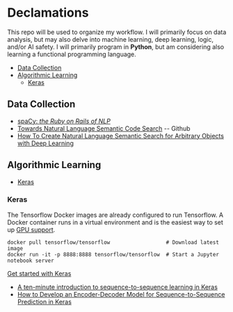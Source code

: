 # Declamations

This repo will be used to organize my workflow. I will primarily focus on data analysis, but may also delve into machine learning, deep learning, logic, and/or AI safety. I will primarily program in **Python**, but am considering also learning a functional programming language.

* [Data Collection](#getData)
* [Algorithmic Learning](#learning)
    * [Keras](#keras)

## Data Collection <a name="getData"></a>

* [spaCy: *the Ruby on Rails of NLP*](https://spacy.io)
* [Towards Natural Language Semantic Code Search](https://githubengineering.com/towards-natural-language-semantic-code-search/) -- Github
* [How To Create Natural Language Semantic Search for Arbitrary Objects with Deep Learning](https://towardsdatascience.com/semantic-code-search-3cd6d244a39c)

## Algorithmic Learning <a name="learning"></a>

* [Keras](#keras)

### Keras <a name="keras"></a>
The Tensorflow Docker images are already configured to run Tensorflow. A Docker container runs in a virtual environment and is the easiest way to set up [GPU support](https://www.tensorflow.org/install/). 

```
docker pull tensorflow/tensorflow                  # Download latest image
docker run -it -p 8888:8888 tensorflow/tensorflow  # Start a Jupyter notebook server
```

[Get started with Keras](https://www.tensorflow.org/guide/keras)

* [A ten-minute introduction to sequence-to-sequence learning in Keras](https://blog.keras.io/a-ten-minute-introduction-to-sequence-to-sequence-learning-in-keras.html)
* [How to Develop an Encoder-Decoder Model for Sequence-to-Sequence Prediction in Keras](https://machinelearningmastery.com/develop-encoder-decoder-model-sequence-sequence-prediction-keras/)

